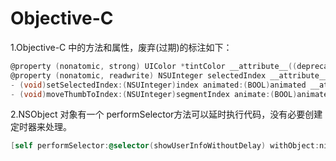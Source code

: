 # Objective-C


1.Objective-C 中的方法和属性，废弃(过期)的标注如下：

```Objective-C
@property (nonatomic, strong) UIColor *tintColor __attribute__((deprecated("review your color (it doesn't get darkened automatically anymore) and assign it 'backgroundTintColor' instead")));
@property (nonatomic, readwrite) NSUInteger selectedIndex __attribute__((deprecated("use 'setSelectedSegmentIndex:animated:' instead")));
- (void)setSelectedIndex:(NSUInteger)index animated:(BOOL)animated __attribute__((deprecated("use 'setSelectedSegmentIndex:animated:' instead")));
- (void)moveThumbToIndex:(NSUInteger)segmentIndex animate:(BOOL)animate __attribute__((deprecated("use 'setSelectedSegmentIndex:animated:' instead")));
```

2.NSObject 对象有一个 performSelector方法可以延时执行代码，没有必要创建定时器来处理。

``` Objective-C
[self performSelector:@selector(showUserInfoWithoutDelay) withObject:nil afterDelay:1.0f];
```